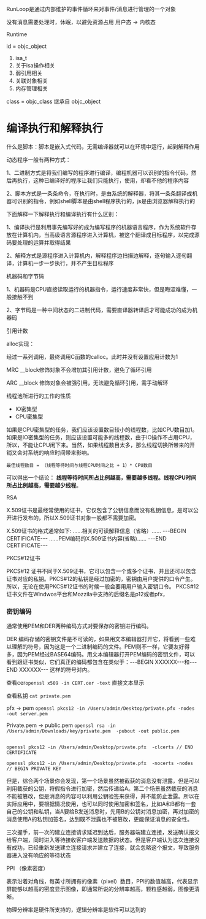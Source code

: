 



RunLoop是通过内部维护的事件循环来对事件/消息进行管理的一个对象

没有消息需要处理时，休眠，以避免资源占用  用户态 -> 内核态



Runtime 

id = objc_object

1. isa_t
2. 关于isa操作相关
3. 弱引用相关
4. 关联对象相关
5. 内存管理相关

class = objc_class 继承自 objc_object







# 编译执行和解释执行

什么是脚本：脚本是嵌入式代码，无需编译器就可以在环境中运行，起到解释作用

动态程序一般有两种方式：

1、二进制方式是将我们编写的程序进行编译，编程机器可以识别的指令代码，然后再执行，这种已编译好的程序让我们只能执行，使用，却看不他的程序内容

2、脚本方式是一条条命令，在执行时，是由系统的解释器，将其一条条翻译成机器可识别的指令，例如shell脚本是由shell程序执行的，js是由浏览器解释执行的

下面解释一下解释执行和编译执行有什么区别：

1、编译执行是利用事先编写好的成为编写程序的机器语言程序，作为系统软件存放在计算机内，当高级语言源程序进入计算机，被这个翻译成目标程序，以完成源码要处理的运算并取得结果

2、解释方式是源程序进入计算机内，解释程序边扫描边解释，逐句输入逐句翻译，计算机一步一步执行，并不产生目标程序

机器码和字节码

1、机器码是CPU直接读取运行的机器指令，运行速度非常快，但是晦涩难懂，一般接触不到

2、字节码是一种中间状态的二进制代码，需要直译器转译后才可能成功的成为机器码











引用计数

alloc实现：

经过一系列调用，最终调用C函数的calloc。此时并没有设置应用计数为1





MRC __block修饰对象不会增加其引用计数，避免了循环引用

ARC __block 修饰对象会被强引用，无法避免循环引用，需手动解环





线程池所进行的工作的性质

- IO密集型
- CPU密集型

如果是CPU密集型的任务，我们应该设置数目较小的线程数，比如CPU数目加1。如果是IO密集型的任务，则应该设置可能多的线程数，由于IO操作不占用CPU，所以，不能让CPU闲下来。当然，如果线程数目太多，那么线程切换所带来的开销又会对系统的响应时间带来影响。





```
最佳线程数目 = （线程等待时间与线程CPU时间之比 + 1）* CPU数目
```

可以得出一个结论：
**线程等待时间所占比例越高，需要越多线程。线程CPU时间所占比例越高，需要越少线程**。













RSA

X.509证书是最经常使用的证书，它仅包含了公钥信息而没有私钥信息，是可以公开进行发布的，所以X.509证书对象一般都不需要加密。

X.509证书的格式通常如下:
……相关的可读解释信息（省略）……
---BEGIN CERTIFICATE---
……PEM编码的X.509证书内容(省略)……
---END CERTIFICATE---

PKCS#12证书

PKCS#12 证书不同于X.509证书，它可以包含一个或多个证书，并且还可以包含证书对应的私钥。PKCS#12的私钥是经过加密的，密钥由用户提供的口令产生。所以，无论在使用PKCS#12证书的时候一般会要用用户输入密钥口令。
PKCS#12证书文件在Windwos平台和Mozzila中支持的后缀名是p12或者pfx，



### 密钥编码

通常使用PEM和DER两种编码方式对要保存的密钥进行编码。

DER 编码存储的密钥文件是不可读的，如果用文本编辑器打开它，将看到一些难以理解的符号，因为这是一个二进制编码的文件。PEM则不一样，它要友好得多，因为PEM经过BASE64编码。用文本编辑器打开PEM编码的密钥文件，可以看到跟证书类似，它们真正的编码都包含在类似于：---BEGIN XXXXXX---和---END XXXXXX--- 这样的符号对内。





查看cer`openssl x509 -in CERT.cer -text`  直接文本显示

查看私钥 `cat private.pem`

pfx -> pem `openssl pkcs12 -in /Users/admin/Desktop/private.pfx -nodes -out server.pem`

Private.pem -> public.pem `openssl rsa -in /Users/admin/Downloads/key/private.pem  -pubout -out public.pem`

```

openssl pkcs12 -in /Users/admin/Desktop/private.pfx  -clcerts // END CERTIFICATE

openssl pkcs12 -in /Users/admin/Desktop/private.pfx  -nocerts -nodes // BEGIN PRIVATE KEY
```


但是，综合两个场景你会发现，第一个场景虽然被截获的消息没有泄露，但是可以利用截获的公钥，将假指令进行加密，然后传递给A。第二个场景虽然截获的消息不能被篡改，但是消息的内容可以利用公钥验签来获得，并不能防止泄露。所以在实际应用中，要根据情况使用，也可以同时使用加密和签名，比如A和B都有一套自己的公钥和私钥，当A要给B发送消息时，先用B的公钥对消息加密，再对加密的消息使用A的私钥加签名，达到既不泄露也不被篡改，更能保证消息的安全性。





三次握手，前一次的建立连接请求延迟到达后，服务器端建立连接，发送确认报文给客户端，同时进入等待接收客户端发送数据的状态。但是客户端认为这次连接没有成功，已经重新发送建立连接请求并建立了连接，就会忽略这个报文，导致服务器进入没有响应的等待状态





PPI （像素密度）

表示沿着对角线，每英寸所拥有的像素（pixel）数目，PPI的数值越高，代表显示屏能够以越高的密度显示图像，即通常所说的分辨率越高，颗粒感越弱，图像更清晰。

物理分辨率是硬件所支持的，逻辑分辨率是软件可以达到的